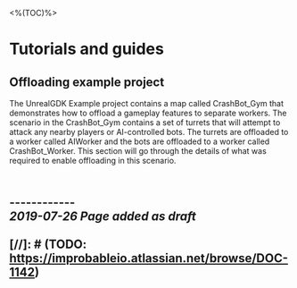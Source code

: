 <%(TOC)%>

# Tutorials and guides

## Offloading example project

The UnrealGDK Example project contains a map called CrashBot_Gym that demonstrates how to offload a gameplay features to separate workers. The scenario in the CrashBot_Gym contains a set of turrets that will attempt to attack any nearby players or AI-controlled bots. The turrets are offloaded to a worker called AIWorker and the bots are offloaded to a worker called CrashBot_Worker. This section will go through the details of what was required to enable offloading in this scenario.

<br/>------------<br/>
_2019-07-26 Page added as draft_
<br/>
<br/>
[//]: # (TODO: https://improbableio.atlassian.net/browse/DOC-1142)
------------